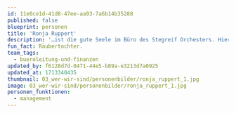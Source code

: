 ```yaml
---
id: 11e0ce1d-41d8-47ee-aa93-7a6b14b35288
published: false
blueprint: personen
title: 'Ronja Ruppert'
description: '…ist die gute Seele im Büro des Stegreif Orchesters. Hier verwaltet sie die Finanzen und das Personal und sorgt immer wieder für die nötige Ordnung im chaotischen Orchesterleben. Ihre Ausbildung im Bereich Musikercoaching und Körperarbeit ist eine willkommene Abwechslung zu den vielen Stunden hinter dem Schreibtisch.'
fun_fact: Räubertochter.
team_tags:
  - bueroleitung-und-finanzen
updated_by: f6128d7d-0471-44e5-b89a-e3213d7a0925
updated_at: 1713340435
thumbnail: 03_wer-wir-sind/personenbilder/ronja_ruppert_1.jpg
image: 03_wer-wir-sind/personenbilder/ronja_ruppert_1.jpg
personen_funktionen:
  - management
---
```

